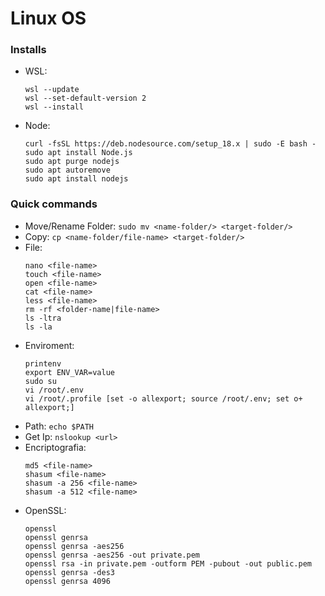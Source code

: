 # Linux OS

### Installs

- WSL:
  ```
  wsl --update
  wsl --set-default-version 2
  wsl --install
  ```
- Node:
  ```
  curl -fsSL https://deb.nodesource.com/setup_18.x | sudo -E bash -
  sudo apt install Node.js
  sudo apt purge nodejs
  sudo apt autoremove
  sudo apt install nodejs
  ```

### Quick commands

- Move/Rename Folder: `sudo mv <name-folder/> <target-folder/>`
- Copy: `cp <name-folder/file-name> <target-folder/>`
- File:
  ```
  nano <file-name>
  touch <file-name>
  open <file-name>
  cat <file-name>
  less <file-name>
  rm -rf <folder-name|file-name>
  ls -ltra
  ls -la
  ```
- Enviroment:
  ```
  printenv
  export ENV_VAR=value
  sudo su
  vi /root/.env
  vi /root/.profile [set -o allexport; source /root/.env; set o+ allexport;]
  ```
- Path: `echo $PATH`
- Get Ip: `nslookup <url>`
- Encriptografia:
  ```
  md5 <file-name>
  shasum <file-name>
  shasum -a 256 <file-name>
  shasum -a 512 <file-name>
  ```
- OpenSSL:
  ```
  openssl
  openssl genrsa
  openssl genrsa -aes256
  openssl genrsa -aes256 -out private.pem
  openssl rsa -in private.pem -outform PEM -pubout -out public.pem
  openssl genrsa -des3
  openssl genrsa 4096
  ```
